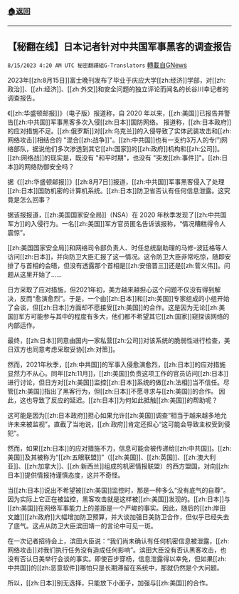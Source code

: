 ###  [:house:返回](README.md)
---


## 【秘翻在线】日本记者针对中共国军事黑客的调查报告
`8/15/2023 4:20 AM UTC 秘密翻譯組G-Translators` [轉載自GNews](https://gnews.org/articles/1553872)

2023年[[zh:8月15日]]富士晚刊发布了毕业于庆应大学[[zh:经济]]学部，对[[zh:政治]]、[[zh:经济]]、[[zh:外交]]和安全问题的独立评论而闻名的长谷川幸记者的调查报告。

《[[zh:华盛顿邮报]]》（电子版）报道称，自 2020 年以来，[[zh:美国]]已报告并警告[[zh:中共国]]军事黑客多次入侵[[zh:日本]]国防网络。 报道称，[[zh:日本政府]]的应对措施不足。[[zh:俄罗斯]]对[[zh:乌克兰]]的入侵导致了实体武装攻击和[[zh:网络攻击]]相结合的 "混合[[zh:战争]]"。[[zh:中共国]]也有一支约3万人的专门网络部队，据说他们多次渗透到其它[[zh:国家]]的[[zh:政府]]机构和[[zh:公司]]。[[zh:网络战]]的现实是，既没有 "和平时期"，也没有 "突发[[zh:事件]]"。[[zh:日本]]的网络防御安全吗？

据《[[zh:华盛顿邮报]]》[[zh:8月7日]]报道，[[zh:中共国]]军事黑客侵入了处理[[zh:日本]]国防机密的计算机系统。[[zh:日本]]防卫省否认有任何信息泄露。这究竟是怎么回事？

据该报报道，[[zh:美国国家安全局]]（NSA）在 2020 年秋季发现了[[zh:中共国军方]]的入侵行为。一名[[zh:美国]]军方官员匿名告诉该报称，“情况糟糕得令人震惊”。

[[zh:美国国家安全局]]和网络司令部负责人、时任总统副助理的马修\-波廷格等人访问[[zh:日本]]，并向防卫大臣汇报了这一情况。这令防卫大臣非常吃惊，随即安排了与首相的会晤，但没有透露那个首相是[[zh:安倍晋三]]还是[[zh:菅义伟]]。问题从这里开始了……

日方采取了应对措施，但2021年初，美方越来越担心这个问题不仅没有得到解决，反而“愈演愈烈”。于是，一个由[[zh:日本]]和[[zh:美国]]专家组成的小组开始了会谈，但[[zh:日本]]方面却不愿接受[[zh:美国]]的合作。这是因为无论[[zh:美国]]军方可能参与其中的程度有多大，他们都不希望其它[[zh:国家]]窥探该网络的内部运作。

最终，[[zh:日本]]同意由国内一家私营[[zh:公司]]对该系统的脆弱性进行检查，美日双方也同意考虑采取妥协[[zh:对策]]。

然而，2021年秋季，[[zh:中共国]]的军事入侵愈演愈烈，[[zh:日本]]的应对措施显然力不从心。同年[[zh:11月]]，[[zh:美国]]负责这项工作的官员访问[[zh:日本]]进行讨论，但日方对[[zh:美国]]监控[[zh:日本]]系统的做[[zh:法相]]当不信任。尽管[[zh:美国]]指出了黑客行为，但[[zh:日本]]不愿寻求与[[zh:美国]]的合作。 因此，这也导致了反应的延迟。[[zh:日本]]为何如此抵触[[zh:美国]]的帮助呢？

这可能是因为[[zh:日本政府]]担心如果允许[[zh:美国]]调查“相当于越来越多地允许未来被监视”。直截了当地说，[[zh:政府]]肯定还担心“这可能会导致主权受到侵犯”。

然而，如果[[zh:日本]]的应对措施不力，信息可能会被传递给[[zh:中共国]]。[[zh:美国]]及其被称为“[[zh:五眼联盟]]”（[[zh:美国]]、[[zh:英国]]、[[zh:澳大利亚]]、[[zh:加拿大]]、[[zh:新西兰]]组成的机密情报联盟）的西方盟国，对向[[zh:日本]]提供情报持谨慎态度，这并不奇怪。

当[[zh:日本]]说出不希望被[[zh:美国]]监控时，那是一种多么“没有底气的自尊”。因为实际上它正在被监控，黑客攻击就是这样被[[zh:美国]]发现的。[[zh:日本]]与[[zh:美国]]在网络军事能力上的差距是一个严峻的事实。因此，随后的[[zh:岸田文雄]][[zh:政府]]大幅增加防卫预算，并大谈加强日美防卫合作，但似乎已经失去了底气。这点从防卫大臣滨田靖一的言论中可见一斑。

在一次记者招待会上，滨田大臣说：“我们尚未确认有任何机密信息被泄露，[[zh:网络攻击]]对我们执行任务没有造成任何影响”。滨田大臣没有否认黑客攻击，也没有否认日美举行会谈的事实。即使百步穿杨，信息泄露得以幸免，但如果[[zh:中共国]]的[[zh:恶意软件]]哪怕只是长期滞留在系统中，那就仍然是个大问题。

所以，[[zh:日本]]别无选择，只能放下小面子，加强与[[zh:美国]]的合作。
